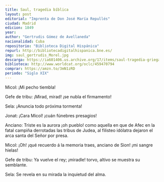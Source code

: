 ```yaml
---
title: Saul, tragedia bíblica
layout: post
editorial: "Imprenta de Don José María Repullés"
ciudad: Madrid
edicion: 1849
year: 
author: "Gertrudis Gómez de Avellaneda"
nacionalidad: Cuba
repositorio: "Biblioteca Digital Hispánica"
repurl: http://bibliotecadigitalhispanica.bne.es/
img: saul_gertrudis_Morel.jpg
descarga: https://ia601406.us.archive.org/17/items/saul-tragedia-griega-gertrudis-gomez-de-avellaneda/Saul%2C%20tragedia%20griega%20-%20Gertrudis%20Gomez%20de%20Avellaneda.pdf
biblioteca: http://www.worldcat.org/oclc/459470794
comprar: https://amzn.to/3mN1zRD
periodo: "Siglo XIX"
---
```

 
 
Micol: ¡Mi pecho tiembla!

Gefe de tribu: ¡Mirad, mirad! ¡se nubla el firmamento!

Sela: ¡Anuncia todo próxima tormenta!

Jonat: ¡Cara Micol! ¡cuán fúnebres presagios!

Anciano: Triste es la aurora ¡oh pueblo! como aquella en que de Afec en la fatal campiña derrotadas las tribus de Judea, al filisteo idólatra dejaron el arca santa del Señor por presa.

Micol: ¡Oh! ¡qué recuerdo á la memoria traes, anciano de Sion! ¡mi sangre hielas!

Gefe de tribu: Ya vuelve el rey; ¡miradle! torvo, altivo se muestra su semblante.

Sela: Se revela en su mirada la inquietud del alma.
